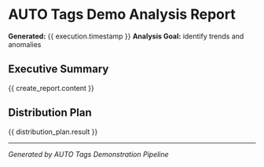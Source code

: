 # AUTO Tags Demo Analysis Report

**Generated:** {{ execution.timestamp }}
**Analysis Goal:** identify trends and anomalies

## Executive Summary

{{ create_report.content }}

## Distribution Plan

{{ distribution_plan.result }}

---
*Generated by AUTO Tags Demonstration Pipeline*
